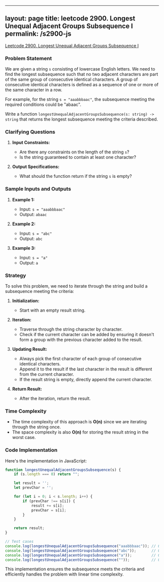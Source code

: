 
---
layout: page
title: leetcode 2900. Longest Unequal Adjacent Groups Subsequence I
permalink: /s2900-js
---
[Leetcode 2900. Longest Unequal Adjacent Groups Subsequence I](https://algoadvance.github.io/algoadvance/l2900)
### Problem Statement

We are given a string `s` consisting of lowercase English letters. We need to find the longest subsequence such that no two adjacent characters are part of the same group of consecutive identical characters. A group of consecutive identical characters is defined as a sequence of one or more of the same character in a row.

For example, for the string `s = "aaabbbaac"`, the subsequence meeting the required conditions could be "abaac".

Write a function `longestUnequalAdjacentGroupsSubsequence(s: string) -> string` that returns the longest subsequence meeting the criteria described.

### Clarifying Questions

1. **Input Constraints:**
   - Are there any constraints on the length of the string `s`?
   - Is the string guaranteed to contain at least one character?

2. **Output Specifications:**
   - What should the function return if the string `s` is empty?

### Sample Inputs and Outputs

1. **Example 1:**
   - Input: `s = "aaabbbaac"`
   - Output: `abaac`

2. **Example 2:**
   - Input: `s = "abc"`
   - Output: `abc`

3. **Example 3:**
   - Input: `s = "a"`
   - Output: `a`

### Strategy

To solve this problem, we need to iterate through the string and build a subsequence meeting the criteria:

1. **Initialization:**
   - Start with an empty result string.

2. **Iteration:**
   - Traverse through the string character by character.
   - Check if the current character can be added by ensuring it doesn't form a group with the previous character added to the result.

3. **Updating Result:**
   - Always pick the first character of each group of consecutive identical characters.
   - Append it to the result if the last character in the result is different from the current character.
   - If the result string is empty, directly append the current character.

4. **Return Result:**
   - After the iteration, return the result.

### Time Complexity

- The time complexity of this approach is **O(n)** since we are iterating through the string once.
- The space complexity is also **O(n)** for storing the result string in the worst case.

### Code Implementation

Here's the implementation in JavaScript:

```javascript
function longestUnequalAdjacentGroupsSubsequence(s) {
    if (s.length === 0) return "";

    let result = '';
    let prevChar = '';

    for (let i = 0; i < s.length; i++) {
        if (prevChar !== s[i]) {
            result += s[i];
            prevChar = s[i];
        }
    }

    return result;
}

// Test cases
console.log(longestUnequalAdjacentGroupsSubsequence("aaabbbaac")); // Output: "abaac"
console.log(longestUnequalAdjacentGroupsSubsequence("abc"));       // Output: "abc"
console.log(longestUnequalAdjacentGroupsSubsequence("a"));         // Output: "a"
console.log(longestUnequalAdjacentGroupsSubsequence(""));          // Output: ""
```

This implementation ensures the subsequence meets the criteria and efficiently handles the problem with linear time complexity.